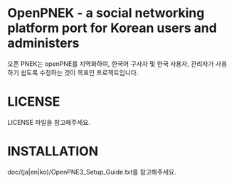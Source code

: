 OpenPNEK - a social networking platform port for Korean users and administers
=======
오픈 PNEK는 openPNE를 지역화하여, 한국어 구사자 및 한국 사용자, 관리자가 사용하기 쉽도록 수정하는 것이 목표인 프로젝트입니다.

LICENSE
=======

LICENSE 파일을 참고해주세요.

INSTALLATION
=======

 doc/(ja|en|ko)/OpenPNE3_Setup_Guide.txt를 참고해주세요.

